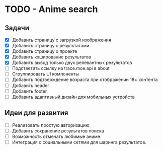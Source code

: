 # TODO - Anime search

## Задачи
-   [x] Добавить страницу с загрузкой изображения
-   [x] Добавить страницу с результатами
-   [x] Добавить страницу о проекте
-   [x] Добавить кэширование результатов
-   [x] Добавить вывод только двух релевантных результатов
-   [ ] Подстветить ссылку на trace.moe.api в about
-   [ ] Сгруппировать UI компоненты
-   [ ] Добавить подтверждение возраста при отображении 18+ контента
-   [ ] Добавить header 
-   [ ] Добавить footer 
-   [ ] Добавить адаптивный дизайн для мобильных устройств

## Идеи для развития

-   [ ] Реализовать простую авторизацию
-   [ ] Добавить сохранение результатов поиска
-   [ ] Возможность отмечать любимые аниме
-   [ ] Интеграция с социальными сетями для шаринга результатов.
